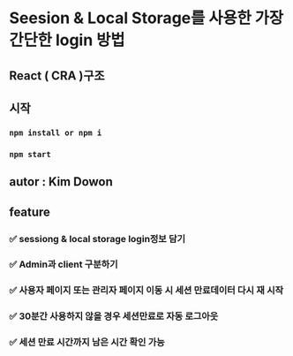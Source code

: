 # Seesion & Local Storage를 사용한 가장 간단한 login 방법

## React ( CRA )구조
## 시작

### `npm install or npm i`
### `npm start`

## autor : Kim Dowon
## feature

### ✅ sessiong & local storage login정보 담기
### ✅ Admin과 client 구분하기
### ✅ 사용자 페이지 또는 관리자 페이지 이동 시 세션 만료데이터 다시 재 시작
### ✅ 30분간 사용하지 않을 경우 세션만료로 자동 로그아웃
### ✅ 세션 만료 시간까지 남은 시간 확인 가능
